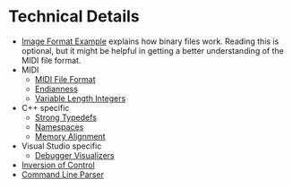 # Technical Details

* [Image Format Example](image-example.asciidoc) explains how binary files work. Reading this is optional, but it might be helpful in getting a better understanding of the MIDI file format.
* MIDI
  * [MIDI File Format](midi.md)
  * [Endianness](endianness.md)
  * [Variable Length Integers](variable-length-integers.md)
* C++ specific
  * [Strong Typedefs](strong-typedefs.md)
  * [Namespaces](namespace.md)
  * [Memory Alignment](memory-alignment.md)
* Visual Studio specific
  * [Debugger Visualizers](debugger-visualizers.md)
* [Inversion of Control](inversion-of-control.md)
* [Command Line Parser](command-line-parser.md)